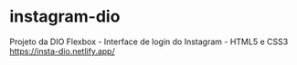 # instagram-dio
Projeto da DIO Flexbox - Interface de login do Instagram - HTML5 e CSS3
https://insta-dio.netlify.app/
